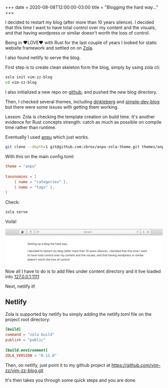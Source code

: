 +++
date = 2020-08-08T12:00:00-03:00
title = "Blogging the hard way..."
+++

I decided to restart my blog (after more than 10 years silence). I decided that this time I want to have total control over my content and the visuals, and that having wordpress or similar doesn't worth the loss of control.

Being in ❤️LOVE❤️ with Rust for the last couple of years I looked for static website framework and settled on on [Zola](https://getzola.org).

I also found netlify to serve the blog.

First step is to create clean skeleton form the blog, simply by using zola cli:

```sh
zola init vim-zz-blog
cd vim-zz-blog
```

I also initialized a new repo on [github](https://github.com/vim-zz/vim-zz-blog.git), and pushed the new blog directory.

Then, I checked several themes, including [dinkleberg](https://github.com/rust-br/dinkleberg) and [simple-dev-blog](https://github.com/bennetthardwick/simple-dev-blog-zola-starter) but there were some issues with getting them working. 

Lesson: Zola is checking the template creation on build time. It's another evidence for Rust concepts strength: catch as much as possible on compile time rather than runtime.

Eventually I used [anpu](https://github.com/zbrox/anpu-zola-theme) which just works.

```sh
git clone --depth=1 git@github.com:zbrox/anpu-zola-theme.git themes/anpu
```

With this on the main config.toml:

```toml
theme = "anpu"

taxonomies = [
    { name = "categories" },
    { name = "tags" },
]
```

Check:
```sh
zola serve
```

Voilà!

![New blog](new_blog.png)

Now all I have to do is to add files under content directory and it live loaded into [127.0.0.1:1111](http://127.0.0.1:1111)

Next, netlify it!

## Netlify

Zola is supported by netlify bu simply adding the netlify.toml file on the project root directory:

```toml
[build]
command = "zola build"
publish = "public"

[build.environment]
ZOLA_VERSION = "0.11.0"
```

Then, on netlify, just point it to my github project at https://github.com/vim-zz/vim-zz-blog.git

It's then takes you through some quick steps and you are done.

